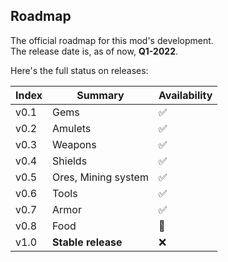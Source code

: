 
## Roadmap

The official roadmap for this mod's development.\
The release date is, as of now, **Q1-2022**.

Here's the full status on releases:

| Index | Summary | Availability |
|-|-|-|
| v0.1 | Gems | :white_check_mark: |
| v0.2 | Amulets | :white_check_mark: |
| v0.3 | Weapons | :white_check_mark: |
| v0.4 | Shields | :white_check_mark: |
| v0.5 | Ores, Mining system | :white_check_mark: |
| v0.6 | Tools | :white_check_mark: |
| v0.7 | Armor | :white_check_mark: |
| v0.8 | Food | 🚧 |
| v1.0 | **Stable release** | :x: |
